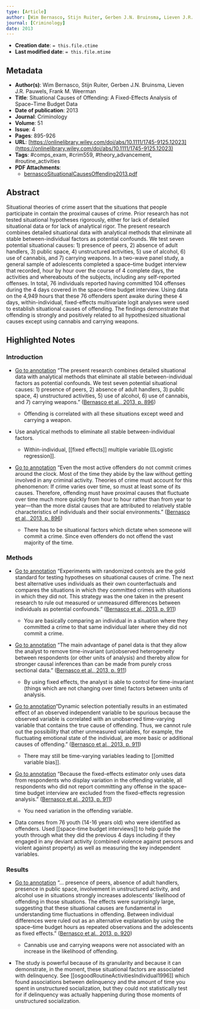 ```yaml
---
type: [Article]
author: [Wim Bernasco, Stijn Ruiter, Gerben J.N. Bruinsma, Lieven J.R. Pauwels, Frank M. Weerman]
journal: [Criminology]
date: 2013
---
```


* **Creation date**: `= this.file.ctime`
* **Last modified date**: `= this.file.mtime`

## Metadata

* **Author(s)**: Wim Bernasco, Stijn Ruiter, Gerben J.N. Bruinsma, Lieven J.R. Pauwels, Frank M. Weerman
* **Title**: Situational Causes of Offending: A Fixed-Effects Analysis of Space–Time Budget Data
* **Date of publication**: 2013
* **Journal**: Criminology
* **Volume**: 51
* **Issue**: 4
* **Pages**: 895-926
* **URL**: [https://onlinelibrary.wiley.com/doi/abs/10.1111/1745-9125.12023](https://onlinelibrary.wiley.com/doi/abs/10.1111/1745-9125.12023)
* **Tags**: #comps_exam, #crim559, #theory_advancement, #routine_activities
* **PDF Attachments**:
  * [bernascoSituationalCausesOffending2013.pdf](zotero://open-pdf/library/items/2R2GQHLC)

## Abstract

Situational theories of crime assert that the situations that people participate in contain the proximal causes of crime. Prior research has not tested situational hypotheses rigorously, either for lack of detailed situational data or for lack of analytical rigor. The present research combines detailed situational data with analytical methods that eliminate all stable between-individual factors as potential confounds. We test seven potential situational causes: 1) presence of peers, 2) absence of adult handlers, 3) public space, 4) unstructured activities, 5) use of alcohol, 6) use of cannabis, and 7) carrying weapons. In a two-wave panel study, a general sample of adolescents completed a space–time budget interview that recorded, hour by hour over the course of 4 complete days, the activities and whereabouts of the subjects, including any self-reported offenses. In total, 76 individuals reported having committed 104 offenses during the 4 days covered in the space–time budget interview. Using data on the 4,949 hours that these 76 offenders spent awake during these 4 days, within-individual, fixed-effects multivariate logit analyses were used to establish situational causes of offending. The findings demonstrate that offending is strongly and positively related to all hypothesized situational causes except using cannabis and carrying weapons.

## Highlighted Notes

### Introduction

* [Go to annotation](zotero://open-pdf/library/items/2R2GQHLC?page=896&annotation=SYT2UPD9) “The present research combines detailed situational data with analytical methods that eliminate all stable between-individual factors as potential confounds. We test seven potential situational causes: 1) presence of peers, 2) absence of adult handlers, 3) public space, 4) unstructured activities, 5) use of alcohol, 6) use of cannabis, and 7) carrying weapons.” ([Bernasco et al., 2013, p. 896](zotero://select/library/items/4IRZ2EAA))
	* Offending is correlated with all these situations except weed and carrying a weapon.  
  
* Use analytical methods to eliminate all stable between-individual factors. 
	* Within-individual,  [[fixed effects]] multiple variable [[Logistic regression]].

* [Go to annotation](zotero://open-pdf/library/items/2R2GQHLC?page=896&annotation=L2FEYXY4) “Even the most active offenders do not commit crimes around the clock. Most of the time they abide by the law without getting involved in any criminal activity. Theories of crime must account for this phenomenon: If crime varies over time, so must at least some of its causes. Therefore, offending must have proximal causes that fluctuate over time much more quickly from hour to hour rather than from year to year—than the more distal causes that are attributed to relatively stable characteristics of individuals and their social environments.” ([Bernasco et al., 2013, p. 896](zotero://select/library/items/4IRZ2EAA))
	* There has to be situational factors which dictate when someone will commit a crime. Since even offenders do not offend the vast majority of the time.

### Methods

* [Go to annotation](zotero://open-pdf/library/items/2R2GQHLC?page=911&annotation=P74BZZ83) “Experiments with randomized controls are the gold standard for testing hypotheses on situational causes of crime. The next best alternative uses individuals as their own counterfactuals and compares the situations in which they committed crimes with situations in which they did not. This strategy was the one taken in the present research to rule out measured or unmeasured differences between individuals as potential confounds.” ([Bernasco et al., 2013, p. 911](zotero://select/library/items/4IRZ2EAA))
	* You are basically comparing an individual in a situation where they committed a crime to that same individual later where they did not commit a crime.

* [Go to annotation](zotero://open-pdf/library/items/2R2GQHLC?page=911&annotation=JXP6ZU4S) “The main advantage of panel data is that they allow the analyst to remove time-invariant (un)observed heterogeneity between respondents (or other units of analysis) and thereby allow for stronger causal inferences than can be made from purely cross sectional data.” ([Bernasco et al., 2013, p. 911](zotero://select/library/items/4IRZ2EAA))
	* By using fixed effects, the analyst is able to control for time-invariant (things which are not changing over time) factors between units of analysis.

* [Go to annotation](zotero://open-pdf/library/items/2R2GQHLC?page=911&annotation=KWJFGH8X)“Dynamic selection potentially results in an estimated effect of an observed independent variable to be spurious because the observed variable is correlated with an unobserved time-varying variable that contains the true cause of offending. Thus, we cannot rule out the possibility that other unmeasured variables, for example, the fluctuating emotional state of the individual, are more basic or additional causes of offending.” ([Bernasco et al., 2013, p. 911](zotero://select/library/items/4IRZ2EAA))
	* There may still be time-varying variables leading to [[omitted variable bias]].
	  
* [Go to annotation](zotero://open-pdf/library/items/2R2GQHLC?page=911&annotation=FZXL7NSU) “Because the fixed-effects estimator only uses data from respondents who display variation in the offending variable, all respondents who did not report committing any offense in the space–time budget interview are excluded from the fixed-effects regression analysis.” ([Bernasco et al., 2013, p. 911](zotero://select/library/items/4IRZ2EAA))
	* You need variation in the offending variable.
	  
* Data comes from 76 youth (14-16 years old) who were identified as offenders. Used [[space-time budget interviews]] to help guide the youth through what they did the previous 4 days including if they engaged in any deviant activity (combined violence against persons and violent against property) as well as measuring the key independent variables.

### Results

* [Go to annotation](zotero://open-pdf/library/items/2R2GQHLC?page=920&annotation=56RUE4QM) “... presence of peers, absence of adult handlers, presence in public space, involvement in unstructured activity, and alcohol use in situations strongly increases adolescents’ likelihood of offending in those situations. The effects were surprisingly large, suggesting that these situational causes are fundamental in understanding time fluctuations in offending. Between individual differences were ruled out as an alternative explanation by using the space–time budget hours as repeated observations and the adolescents as fixed effects.” ([Bernasco et al., 2013, p. 920](zotero://select/library/items/4IRZ2EAA))
	* Cannabis use and carrying weapons were not associated with an increase in the likelihood of offending.
	  
* The study is powerful because of its granularity and because it can demonstrate, in the moment, these situational factors are associated with delinquency. See [[osgoodRoutineActivitiesIndividual1996]] which found associations between delinquency and the amount of time you spent in unstructured socialization, but they could not statistically test for if delinquency was actually happening during those moments of unstructured socialization.